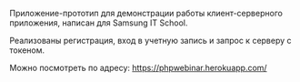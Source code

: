 Приложение-прототип для демонстрации работы клиент-серверного приложения, написан для Samsung IT School.

Реализованы регистрация, вход в учетную запись и запрос к серверу с токеном. 

Можно посмотреть по адресу: https://phpwebinar.herokuapp.com/
